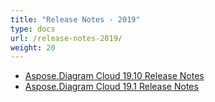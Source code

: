 ```yaml
---
title: "Release Notes - 2019"
type: docs
url: /release-notes-2019/
weight: 20
---
```


- [Aspose.Diagram Cloud 19.10 Release Notes](/aspose-diagram-cloud-19-10-release-notes/)
- [Aspose.Diagram Cloud 19.1 Release Notes](/aspose-diagram-cloud-19-1-release-notes/)
